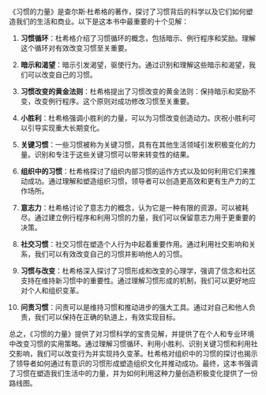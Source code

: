 《习惯的力量》是查尔斯·杜希格的著作，探讨了习惯背后的科学以及它们如何塑造我们的生活和商业。以下是这本书中最重要的十个见解：

1. **习惯循环**：杜希格介绍了习惯循环的概念，包括暗示、例行程序和奖励。理解这个循环对有效改变习惯至关重要。

2. **暗示和渴望**：暗示引发渴望，驱使行为。通过识别和理解这些暗示和渴望，我们可以改变自己的习惯。

3. **习惯改变的黄金法则**：杜希格提出了习惯改变的黄金法则：保持暗示和奖励不变，改变例行程序。这个原则对成功修改习惯至关重要。

4. **小胜利**：杜希格强调小胜利的力量，可以为习惯改变创造动力。庆祝小胜利可以引导实现重大长期变化。

5. **关键习惯**：一些习惯被称为关键习惯，具有在其他生活领域引发积极变化的力量。识别和专注于这些关键习惯可以带来转变性的结果。

6. **组织中的习惯**：杜希格探讨了组织内部习惯的运作方式以及如何利用它们来推动成功。通过理解和塑造组织习惯，领导者可以创造更高效和更有生产力的工作场所。

7. **意志力**：杜希格讨论了意志力的概念，认为它是一种有限的资源，可以被耗尽。通过建立例行程序和利用习惯的力量，我们可以保留意志力用于更重要的决策。

8. **社交习惯**：社交习惯在塑造个人行为中起着重要作用。通过利用社交影响和关系，我们可以有效改变自己的习惯并影响他人的习惯。

9. **习惯与改变**：杜希格深入探讨了习惯形成和改变的心理学，强调了信念和社区支持在维持新习惯中的重要性。通过理解习惯形成的机制，我们可以更好地应对个人和组织变革。

10. **问责习惯**：问责可以是维持习惯和推动进步的强大工具。通过对自己和他人负责，我们可以保持在正确的轨道上，有效实现目标。

总之，《习惯的力量》提供了对习惯科学的宝贵见解，并提供了在个人和专业环境中改变习惯的实用策略。通过理解习惯循环、利用小胜利、识别关键习惯和利用社交影响，我们可以改变行为并实现持久变革。杜希格对组织中的习惯的探讨也揭示了领导者如何通过有意识的习惯形成塑造组织文化并推动成功。最终，这本书强调了习惯在塑造我们生活中的力量，并为如何利用这种力量创造积极变化提供了一份路线图。